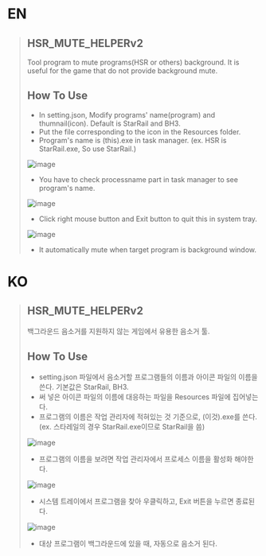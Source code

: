 # EN
> ## HSR_MUTE_HELPERv2
> Tool program to mute programs(HSR or others) background. It is useful for the game that do not provide background mute.
>
> ## How To Use
> * In setting.json, Modify programs' name(program) and thumnail(icon). Default is StarRail and BH3.
> * Put the file corresponding to the icon in the Resources folder.
> * Program's name is (this).exe in task manager. (ex. HSR is StarRail.exe, So use StarRail.)
>
> ![image](https://github.com/jino9492/hsr-mute-helper-v2/assets/66864237/875a8529-ae08-4d70-9e49-614ce889d93d)
>
> * You have to check processname part in task manager to see program's name.
>
> ![image](https://github.com/jino9492/hsr-mute-helper-v2/assets/66864237/86f7b9d8-6436-43ca-ba50-ef0df3b4ebb0)
>
> * Click right mouse button and Exit button to quit this in system tray.
> 
> ![image](https://github.com/jino9492/hsr-mute-helper-v2/assets/66864237/a108b5d7-0b9d-4240-9648-fa398b2a9fa2)
>
> * It automatically mute when target program is background window.


# KO
> ## HSR_MUTE_HELPERv2
> 백그라운드 음소거를 지원하지 않는 게임에서 유용한 음소거 툴.
>
> ## How To Use
> * setting.json 파일에서 음소거할 프로그램들의 이름과 아이콘 파일의 이름을 쓴다. 기본값은 StarRail, BH3.
> * 써 넣은 아이콘 파일의 이름에 대응하는 파일을 Resources 파일에 집어넣는다.
> * 프로그램의 이름은 작업 관리자에 적혀있는 것 기준으로, (이것).exe를 쓴다. (ex. 스타레일의 경우 StarRail.exe이므로 StarRail을 씀)
>   
> ![image](https://github.com/jino9492/hsr-mute-helper-v2/assets/66864237/d7ba3b6e-6be8-4ab9-81d4-a5aac3175063)
>   
> * 프로그램의 이름을 보려면 작업 관리자에서 프로세스 이름을 활성화 해야한다.
>
> ![image](https://github.com/jino9492/hsr-mute-helper-v2/assets/66864237/244857d6-3705-499f-81b9-db87a6c83e7a)
>
> * 시스템 트레이에서 프로그램을 찾아 우클릭하고, Exit 버튼을 누르면 종료된다.
>
> ![image](https://github.com/jino9492/hsr-mute-helper-v2/assets/66864237/a108b5d7-0b9d-4240-9648-fa398b2a9fa2)
>
> * 대상 프로그램이 백그라운드에 있을 때, 자동으로 음소거 된다.
